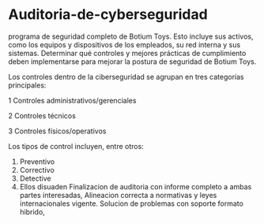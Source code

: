 # Auditoria-de-cyberseguridad
  programa de seguridad completo de Botium Toys. Esto incluye sus activos, como los equipos y dispositivos de los empleados, su red interna y sus sistemas. 
  Determinar qué controles y  mejores prácticas de cumplimiento deben implementarse para mejorar la postura de seguridad de Botium Toys.
  
  Los controles dentro de la ciberseguridad se agrupan en tres categorías principales:
  
1 Controles administrativos/gerenciales

2 Controles técnicos

3 Controles físicos/operativos

  Los tipos de control incluyen, entre otros:
1. Preventivo
2. Correctivo
3. Detective
4. Ellos disuaden
   Finalizacion de auditoria con informe completo a ambas partes interesadas, Alineacion correcta a normativas y leyes internacionales vigente. Solucion de problemas con soporte formato hibrido, 
